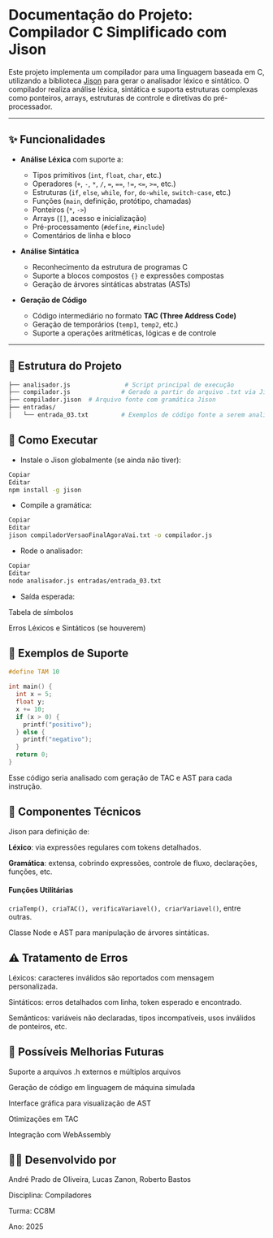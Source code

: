 # Documentação do Projeto: Compilador C Simplificado com Jison

Este projeto implementa um compilador para uma linguagem baseada em C, utilizando a biblioteca [Jison](https://zaach.github.io/jison/) para gerar o analisador léxico e sintático. O compilador realiza análise léxica, sintática e suporta estruturas complexas como ponteiros, arrays, estruturas de controle e diretivas do pré-processador.

---

## ✨ Funcionalidades

- **Análise Léxica** com suporte a:
  - Tipos primitivos (`int`, `float`, `char`, etc.)
  - Operadores (`+`, `-`, `*`, `/`, `=`, `==`, `!=`, `<=`, `>=`, etc.)
  - Estruturas (`if`, `else`, `while`, `for`, `do-while`, `switch-case`, etc.)
  - Funções (`main`, definição, protótipo, chamadas)
  - Ponteiros (`*`, `->`)
  - Arrays (`[]`, acesso e inicialização)
  - Pré-processamento (`#define`, `#include`)
  - Comentários de linha e bloco

- **Análise Sintática**
  - Reconhecimento da estrutura de programas C
  - Suporte a blocos compostos `{}` e expressões compostas
  - Geração de árvores sintáticas abstratas (ASTs)

- **Geração de Código**
  - Código intermediário no formato **TAC (Three Address Code)**
  - Geração de temporários (`temp1`, `temp2`, etc.)
  - Suporte a operações aritméticas, lógicas e de controle


---

## 📁 Estrutura do Projeto

```bash
├── analisador.js               # Script principal de execução
├── compilador.js              # Gerado a partir do arquivo .txt via Jison
├── compilador.jison  # Arquivo fonte com gramática Jison
├── entradas/
│   └── entrada_03.txt         # Exemplos de código fonte a serem analisados

```

## 🚀 Como Executar
- Instale o Jison globalmente (se ainda não tiver):

```bash
Copiar
Editar
npm install -g jison
```

- Compile a gramática:

```bash
Copiar
Editar
jison compiladorVersaoFinalAgoraVai.txt -o compilador.js
```

- Rode o analisador:

```bash
Copiar
Editar
node analisador.js entradas/entrada_03.txt
```

- Saída esperada:

Tabela de símbolos

Erros Léxicos e Sintáticos (se houverem)

## 🧠 Exemplos de Suporte
```c
#define TAM 10

int main() {
  int x = 5;
  float y;
  x += 10;
  if (x > 0) {
    printf("positivo");
  } else {
    printf("negativo");
  }
  return 0;
}
```

Esse código seria analisado com geração de TAC e AST para cada instrução.

## 🧱 Componentes Técnicos
Jison para definição de:

**Léxico**: via expressões regulares com tokens detalhados.

**Gramática**: extensa, cobrindo expressões, controle de fluxo, declarações, funções, etc.

#### Funções Utilitárias

```criaTemp(), criaTAC(), verificaVariavel(), criarVariavel()```, entre outras.

Classe Node e AST para manipulação de árvores sintáticas.

## ⚠️ Tratamento de Erros
Léxicos: caracteres inválidos são reportados com mensagem personalizada.

Sintáticos: erros detalhados com linha, token esperado e encontrado.

Semânticos: variáveis não declaradas, tipos incompatíveis, usos inválidos de ponteiros, etc.

## 🔮 Possíveis Melhorias Futuras
Suporte a arquivos .h externos e múltiplos arquivos

Geração de código em linguagem de máquina simulada

Interface gráfica para visualização de AST

Otimizações em TAC

Integração com WebAssembly

## 👨‍💻 Desenvolvido por

André Prado de Oliveira, Lucas Zanon, Roberto Bastos

Disciplina: Compiladores

Turma: CC8M

Ano: 2025

